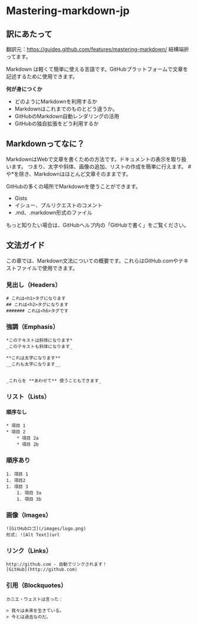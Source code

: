 Mastering-markdown-jp
======

## 訳にあたって

翻訳元：https://guides.github.com/features/mastering-markdown/
結構端折ってます。

Markdown は軽くて簡単に使える言語です。GitHubプラットフォームで文章を記述するために使用できます。

**何が身につくか**

- どのようにMarkdownを利用するか
- Markdownはこれまでのものとどう違うか。
- GitHubのMarkdown自動レンダリングの活用
- GitHubの独自拡張をどう利用するか 

## Markdownってなに？

MarkdownはWebで文章を書くための方法です。ドキュメントの表示を取り扱います。
つまり、太字や斜体、画像の追加、リストの作成を簡単に行えます。
\#や\*を除き、Markdownはほとんど文章そのままです。

GitHubの多くの場所でMarkdownを使うことができます。

* Gists
* イシュー、プルリクエストのコメント
* .md、.markdown形式のファイル

もっと知りたい場合は、GitHubヘルプ内の「GitHubで書く」をご覧ください。


## 文法ガイド

この章では、Markdown文法についての概要です。これらはGitHub.comやテキストファイルで使用できます。

### 見出し（Headers）

```
# これは<h1>タグになります
## これは<h2>タグになります
####### これは<h6>タグです
```

### 強調（Emphasis）

```
*このテキストは斜体になります*
_このテキストも斜体になります_

**これは太字になります**
__これも太字になります__


_これらを **あわせて** 使うこともできます_
```


### リスト（Lists）

#### 順序なし

```
* 項目 1
* 項目 2
    * 項目 2a
    * 項目 2b
```

### 順序あり

```
1. 項目 1
1. 項目2
1. 項目 3
    1. 項目 3a
    1. 項目 3b
```

### 画像（Images）

```
![GitHubロゴ](/images/logo.png)
形式: ![Alt Text](url
```

### リンク（Links）

```
http://github.com - 自動でリンクされます！
[GitHub](http://github.com)
```

### 引用（Blockquotes）

``` 
カニエ・ウェストは言った：

> 我々は未来を生きている。
> 今とは過去なのだ。
```

